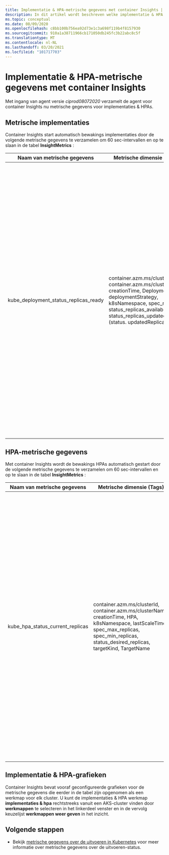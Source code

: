 ```yaml
---
title: Implementatie & HPA-metrische gegevens met container Insights | Microsoft Docs
description: In dit artikel wordt beschreven welke implementatie & HPA (POD) metrische gegevens worden verzameld met container Insights.
ms.topic: conceptual
ms.date: 08/09/2020
ms.openlocfilehash: c8bb100b756ea92d73e1c3a698f119b4f8157930
ms.sourcegitcommit: 910a1a38711966cb171050db245fc3b22abc8c5f
ms.translationtype: MT
ms.contentlocale: nl-NL
ms.lasthandoff: 03/20/2021
ms.locfileid: "101717703"
---
```

# <a name="deployment--hpa-metrics-with-container-insights"></a>Implementatie & HPA-metrische gegevens met container Insights

Met ingang van agent versie *ciprod08072020* verzamelt de agent voor container Insights nu metrische gegevens voor implementaties & HPAs.

## <a name="deployment-metrics"></a>Metrische implementaties

Container Insights start automatisch bewakings implementaties door de volgende metrische gegevens te verzamelen om 60 sec-intervallen en op te slaan in de tabel **InsightMetrics** :

|Naam van metrische gegevens |Metrische dimensie (Tags) |Beschrijving |
|------------|------------------------|------------|
|kube_deployment_status_replicas_ready |container.azm.ms/clusterId, container.azm.ms/clusterName, creationTime, Deployment, deploymentStrategy, k8sNamespace, spec_replicas, status_replicas_available, status_replicas_updated (status. updatedReplicas) | Totaal aantal gereede peul dat is gericht op deze implementatie (status. readyReplicas). Hieronder ziet u de afmetingen van deze metrische gegevens. <ul> <li> implementatie-naam van de implementatie </li> <li> k8sNamespace-Kubernetes naam ruimte voor de implementatie </li> <li> deploymentStrategy-implementatie strategie die moet worden gebruikt voor het vervangen van peulen door nieuwe sjablonen (spec. strategie. type)</li><li> creationTime-tijds tempel voor het maken van implementaties </li> <li> spec_replicas-aantal gewenste peulen (spec. replicas) </li> <li>status_replicas_available: het totale aantal beschik bare peulen (gereed voor ten minste minReadySeconds) waarop deze implementatie is gericht (status. availableReplicas)</li><li>status_replicas_updated: het totale aantal niet-beëindigde peulen dat is gericht op deze implementatie en die de gewenste sjabloon specificatie (status. updatedReplicas) hebben. </li></ul>|

## <a name="hpa-metrics"></a>HPA-metrische gegevens

Met container Insights wordt de bewakings HPAs automatisch gestart door de volgende metrische gegevens te verzamelen om 60 sec-intervallen en op te slaan in de tabel **InsightMetrics** :

|Naam van metrische gegevens |Metrische dimensie (Tags) |Beschrijving |
|------------|------------------------|------------|
|kube_hpa_status_current_replicas |container.azm.ms/clusterId, container.azm.ms/clusterName, creationTime, HPA, k8sNamespace, lastScaleTime, spec_max_replicas, spec_min_replicas, status_desired_replicas, targetKind, TargetName | Huidig aantal replica's van Peul dat wordt beheerd door deze automatische schaal functie (status. currentReplicas). Hieronder ziet u de afmetingen van deze metrische gegevens. <ul> <li> HPA-naam van de HPA </li> <li> k8sNamespace-Kubernetes naam ruimte voor de HPA </li> <li> lastScaleTime-laatste keer dat de HPA het aantal peulen (status. lastScaleTime) heeft geschaald</li><li> creationTime-HPA-tijds tempel maken </li> <li> spec_max_replicas-bovengrens voor het aantal peulen dat kan worden ingesteld door de automatische schaal functie (spec. maxReplicas) </li> <li> spec_min_replicas-ondergrens voor het aantal replica's waarmee de automatisch schalen kan worden geschaald (spec. minReplicas) </li><li>status_desired_replicas gewenst aantal replica's van peulen die worden beheerd door deze automatisch schalen (status. desiredReplicas)</li><li>targetKind-type van het doel van HPA (spec. scaleTargetRef. soort) </li><li>TargetName-naam van het doel van HPA (spec.scaleTargetRef.name) </li></ul>|

## <a name="deployment--hpa-charts"></a>Implementatie & HPA-grafieken 

Container Insights bevat vooraf geconfigureerde grafieken voor de metrische gegevens die eerder in de tabel zijn opgenomen als een werkmap voor elk cluster. U kunt de implementaties & HPA werkmap **implementaties & hpa** rechtstreeks vanuit een AKS-cluster vinden door **werkmappen** te selecteren in het linkerdeel venster en in de vervolg keuzelijst **werkmappen weer geven** in het inzicht.

## <a name="next-steps"></a>Volgende stappen

- Bekijk [metrische gegevens over de uitvoeren in Kubernetes](https://github.com/kubernetes/kube-state-metrics/tree/master/docs) voor meer informatie over metrische gegevens over de uitvoeren-status.
